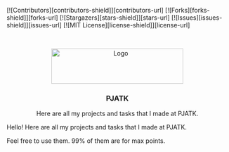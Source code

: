 
[![Contributors][contributors-shield]][contributors-url]
[![Forks][forks-shield]][forks-url]
[![Stargazers][stars-shield]][stars-url]
[![Issues][issues-shield]][issues-url]
[![MIT License][license-shield]][license-url]
<!-- PROJECT LOGO -->
<br />
<p align="center">
  <a href="https://github.com/Zacer559/PJATK" >
    <img src="https://dni-otwarte.studentnews.pl/img/wo/8/45/Logo-PJATK-obrazek_duzy_4094845.jpg" alt="Logo" width="300" height="80">
  </a>

  <h3 align="center">PJATK</h3>

  <p align="center">
    Here are all my projects and tasks that I made at PJATK.
  </p>
</p>
Hello!
Here are all my projects and tasks that I made at PJATK.

Feel free to use them. 99% of them are for max points. 
